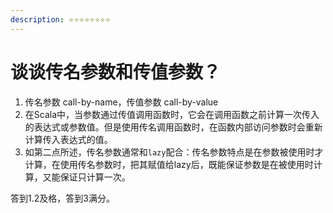 ```yaml
---
description: ⭐️⭐️⭐️⭐️⭐️⭐️⭐️⭐️
---
```


# 谈谈传名参数和传值参数？

1. 传名参数 call-by-name，传值参数 call-by-value
2. 在Scala中，当参数通过传值调用函数时，它会在调用函数之前计算一次传入的表达式或参数值。但是使用传名调用函数时，在函数内部访问参数时会重新计算传入表达式的值。
3. 如第二点所述，传名参数通常和`lazy`配合：传名参数特点是在参数被使用时才计算，在使用传名参数时，把其赋值给lazy后，既能保证参数是在被使用时计算，又能保证只计算一次。

答到1.2及格，答到3满分。

